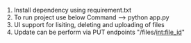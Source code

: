 1. Install dependency using requirement.txt
2. To run project use below Command
    --> python app.py
3. UI support for lisiting, deleting and uploading of files
4. Update can be perform via PUT endpoints "/files/<int:file_id>"
